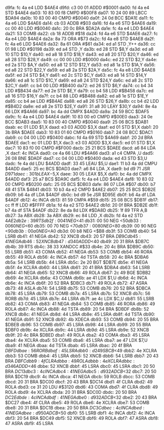 d9fa: fc 4a e4     LDD    $4AE4
d9fd: c3 00 01     ADDD   #$0001
da00: fd 4a e4     STD    $4AE4
da03: 10 83 00 f8  CMPD   #$00F8
da07: 10 24 00 89  LBCC   $DA94
da0b: 10 83 00 40  CMPD   #$0040
da0f: 24 0d        BCC    $DA1E
da11: fc 4a e6     LDD    $4AE6
da14: cb 03        ADDB   #$03
da16: fd 4a e6     STD    $4AE6
da19: cc 00 40     LDD    #$0040
da1c: 20 0c        BRA    $DA2A
da1e: fc 4a e4     LDD    $4AE4
da21: 53           COMB
da22: cb 18        ADDB   #$18
da24: fd 4a e6     STD    $4AE6
da27: fc 4a e4     LDD    $4AE4
da2a: 8a 73        ORA    #$73
da2c: fd 4a e8     STD    $4AE8
da2f: fc 4a e6     LDD    $4AE6
da32: 8a 61        ORA    #$61
da34: ed a1        STD    ,Y++
da36: cc 01 98     LDD    #$0198
da39: ed a4        STD    ,Y
da3b: ed 28        STD    $8,Y
da3d: ed a8 10     STD    $10,Y
da40: ed a8 18     STD    $18,Y
da43: ed a8 20     STD    $20,Y
da46: ed a8 28     STD    $28,Y
da49: cc 00 00     LDD    #$0000
da4c: ed 22        STD    $2,Y
da4e: ed 2a        STD    $A,Y
da50: ed a8 12     STD    $12,Y
da53: ed a8 1a     STD    $1A,Y
da56: ed a8 22     STD    $22,Y
da59: ed a8 2a     STD    $2A,Y
da5c: fc 4a e8     LDD    $4AE8
da5f: ed 24        STD    $4,Y
da61: ed 2c        STD    $C,Y
da63: ed a8 14     STD    $14,Y
da66: ed a8 1c     STD    $1C,Y
da69: ed a8 24     STD    $24,Y
da6c: ed a8 2c     STD    $2C,Y
da6f: cc b4 00     LDD    #$B400
da72: ed 26        STD    $6,Y
da74: cc b4 34     LDD    #$B434
da77: ed 2e        STD    $E,Y
da79: cc b4 58     LDD    #$B458
da7c: ed a8 16     STD    $16,Y
da7f: cc b4 88     LDD    #$B488
da82: ed a8 1e     STD    $1E,Y
da85: cc b4 ae     LDD    #$B4AE
da88: ed a8 26     STD    $26,Y
da8b: cc b4 d2     LDD    #$B4D2
da8e: ed a8 2e     STD    $2E,Y
da91: 31 a8 30     LEAY   $30,Y
da94: 8e 4a 66     LDX    #$4A66
da97: bc 4a dd     CMPX   $4ADD
da9a: 24 59        BCC    $DAF5
da9c: fc 4a e4     LDD    $4AE4
da9f: 10 83 00 e0  CMPD   #$00E0
daa3: 24 0e        BCC    $DAB3
daa5: 10 83 00 40  CMPD   #$0040
daa9: 25 06        BCS    $DAB1
daab: ec 01        LDD    $1,X
daad: e3 03        ADDD   $3,X
daaf: ed 01        STD    $1,X
dab1: 20 3b        BRA    $DAEE
dab3: 10 83 01 60  CMPD   #$0160
dab7: 24 08        BCC    $DAC1
dab9: cc 04 00     LDD    #$0400
dabc: fd 4a 69     STD    $4A69
dabf: 20 2d        BRA    $DAEE
dac1: ec 01        LDD    $1,X
dac3: e3 03        ADDD   $3,X
dac5: ed 01        STD    $1,X
dac7: 10 83 f0 00  CMPD   #$F000
dacb: 25 21        BCS    $DAEE
dacd: a6 84        LDA    ,X
dacf: 4c           INCA
dad0: ce 4a 66     LDU    #$4A66
dad3: a1 c4        CMPA   ,U
dad5: 26 08        BNE    $DADF
dad7: cc 04 00     LDD    #$0400
dada: ed 43        STD    $3,U
dadc: fe 4a dd     LDU    $4ADD
dadf: 33 45        LEAU   $5,U
dae1: 11 b3 4a dd  CMPU   $4ADD
dae5: 25 ec        BCS    $DAD3
dae7: a6 84        LDA    ,X
dae9: bd d9 71     JSR    $D971
daec: 30 1b        LEAX   -$5,X
daee: 30 05        LEAX   $5,X
daf0: bc 4a dd     CMPX   $4ADD
daf3: 25 a7        BCS    $DA9C
daf5: fc 4a e4     LDD    $4AE4
daf8: 10 83 02 00  CMPD   #$0200
dafc: 25 05        BCS    $DB03
dafe: 86 07        LDA    #$07
db00: b7 48 41     STA    $4841
db03: 10 b3 4a e2  CMPD   $4AE2
db07: 25 25        BCS    $DB2E
db09: b6 4a df     LDA    $4ADF
db0c: bd d9 5e     JSR    $D95E
db0f: b6 4a df     LDA    $4ADF
db12: 4c           INCA
db13: 81 59        CMPA   #$59
db15: 25 08        BCS    $DB1F
db17: cc ff ff     LDD    #$FFFF
db1a: fd 4a e2     STD    $4AE2
db1d: 20 0f        BRA    $DB2E
db1f: b7 4a df     STA    $4ADF
db22: 8e da 8d     LDX    #$DA8D
db25: 1f 89        TFR    A,B
db27: 3a           ABX
db28: 3a           ABX
db29: ec 84        LDD    ,X
db2b: fd 4a e2     STD    $4AE2
db2e: 39           RTS
db2f: 00 41        NEG    <$41
db31: 00 50        NEG    <$50
db33: 00 60        NEG    <$60
db35: 00 70        NEG    <$70
db37: 00 80        NEG    <$80
db39: 00 90        NEG    <$90
db3b: 00 a0        NEG    <$A0
db3d: 00 b8        NEG    <$B8
db3f: 53           COMB
db40: 54           LSRB
db41: 41           NEGA
db42: 52           XNCB
db43: 20 57        BRA    $DB9C
db45: 41           NEGA
db46: 52           XNCB
db47: d3 40        ADDD   <$40
db49: 20 31        BRA    $DB7C
db4b: 39           RTS
db4c: 38 33        XANDCC #$33
db4e: 20 4c        BRA    $DB9C
db50: 55           LSRB
db51: 43           COMA
db52: 41           NEGA
db53: 53           COMB
db54: 46           RORA
db55: 49           ROLA
db56: 4c           INCA
db57: 4d           TSTA
db58: 20 4c        BRA    $DBA6
db5a: 54           LSRB
db5b: 44           LSRA
db5c: 2e 20        BGT    $DB7E
db5e: 41           NEGA
db5f: 4e           XCLRA
db60: 44           LSRA
db61: 20 41        BRA    $DBA4
db63: 54           LSRB
db64: 41           NEGA
db65: 52           XNCB
db66: 49           ROLA
db67: 2c 49        BGE    $DBB2
db69: 4e           XCLRA
db6a: 43           COMA
db6b: ae 41        LDX    $1,U
db6d: 4c           INCA
db6e: 4c           INCA
db6f: 20 52        BRA    $DBC3
db71: 49           ROLA
db72: 47           ASRA
db73: 48           ASLA
db74: 54           LSRB
db75: 53           COMB
db76: 20 52        BRA    $DBCA
db78: 45           LSRA
db79: 53           COMB
db7a: 45           LSRA
db7b: 52           XNCB
db7c: 56           RORB
db7d: 45           LSRA
db7e: 44           LSRA
db7f: ae 4c        LDX    $C,U
db81: 55           LSRB
db82: 43           COMA
db83: 41           NEGA
db84: 53           COMB
db85: 46           RORA
db86: 49           ROLA
db87: 4c           INCA
db88: 4d           TSTA
db89: 20 54        BRA    $DBDF
db8b: 52           XNCB
db8c: 41           NEGA
db8d: 44           LSRA
db8e: 45           LSRA
db8f: 4d           TSTA
db90: 41           NEGA
db91: 52           XNCB
db92: 4b           XDECA
db93: 53           COMB
db94: 20 55        BRA    $DBEB
db96: 53           COMB
db97: 45           LSRA
db98: 44           LSRA
db99: 20 55        BRA    $DBF0
db9b: 4e           XCLRA
db9c: 44           LSRA
db9d: 45           LSRA
db9e: 52           XNCB
db9f: 20 4c        BRA    $DBED
dba1: 49           ROLA
dba2: 43           COMA
dba3: 45           LSRA
dba4: 4e           XCLRA
dba5: 53           COMB
dba6: 45           LSRA
dba7: ae 47        LDX    $7,U
dba9: 41           NEGA
dbaa: 4d           TSTA
dbab: 45           LSRA
dbac: 20 4f        BRA    $DBFD
dbae: 56           RORB
dbaf: 45           LSRA
dbb0: d2 49        SBCB   <$49
dbb2: 4e           XCLRA
dbb3: 53           COMB
dbb4: 45           LSRA
dbb5: 52           XNCB
dbb6: 54           LSRB
dbb7: 20 43        BRA    $DBFC
dbb9: 4f           CLRA
dbba: 49           ROLA
dbbb: 4e           XCLRA
dbbc: d3 46        ADDD   <$46
dbbe: 52           XNCB
dbbf: 45           LSRA
dbc0: 45           LSRA
dbc1: 20 50        BRA    $DC13
dbc3: 4c           INCA
dbc4: 41           NEGA
dbc5: d9 32        ADCB   <$32
dbc7: 20 50        BRA    $DC19
dbc9: 4c           INCA
dbca: 41           NEGA
dbcb: 59           ROLB
dbcc: 53           COMB
dbcd: 20 31        BRA    $DC00
dbcf: 20 43        BRA    $DC14
dbd1: 4f           CLRA
dbd2: 49           ROLA
dbd3: ce 31 20     LDU    #$3120
dbd6: 43           COMA
dbd7: 4f           CLRA
dbd8: 49           ROLA
dbd9: 4e           XCLRA
dbda: 20 31        BRA    $DC0D
dbdc: 20 50        BRA    $DC2E
dbde: 4c           INCA
dbdf: 41           NEGA
dbe0: d9 32        ADCB   <$32
dbe2: 20 43        BRA    $DC27
dbe4: 4f           CLRA
dbe5: 49           ROLA
dbe6: 4e           XCLRA
dbe7: 53           COMB
dbe8: 20 31        BRA    $DC1B
dbea: 20 50        BRA    $DC3C
dbec: 4c           INCA
dbed: 41           NEGA
dbee: d9 50        ADCB   <$50
dbf0: 55           LSRB
dbf1: 4c           INCA
dbf2: 4c           INCA
dbf3: 20 54        BRA    $DC49
dbf5: 52           XNCB
dbf6: 49           ROLA
dbf7: 47           ASRA
dbf8: 47           ASRA
dbf9: 45           LSRA
